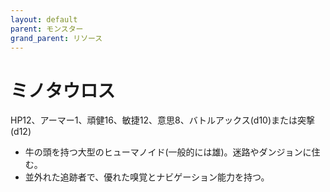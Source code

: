 ```yaml
---
layout: default
parent: モンスター
grand_parent: リソース
---
```


# ミノタウロス

HP12、アーマー1、頑健16、敏捷12、意思8、バトルアックス(d10)または突撃(d12)

- 牛の頭を持つ大型のヒューマノイド(一般的には雄)。迷路やダンジョンに住む。
- 並外れた追跡者で、優れた嗅覚とナビゲーション能力を持つ。
